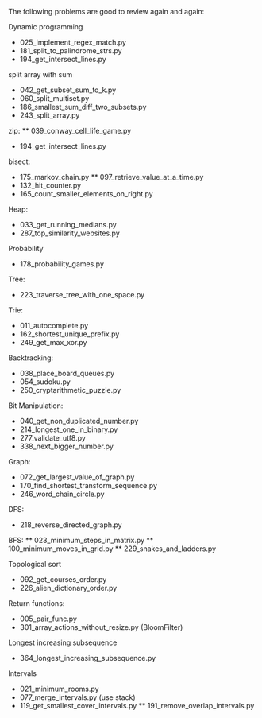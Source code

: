 The following problems are good to review again and again:

Dynamic programming
* 025_implement_regex_match.py
* 181_split_to_palindrome_strs.py
* 194_get_intersect_lines.py

split array with sum
* 042_get_subset_sum_to_k.py
* 060_split_multiset.py
* 186_smallest_sum_diff_two_subsets.py
* 243_split_array.py

 
zip:
** 039_conway_cell_life_game.py
* 194_get_intersect_lines.py

bisect:
* 175_markov_chain.py
** 097_retrieve_value_at_a_time.py
* 132_hit_counter.py
* 165_count_smaller_elements_on_right.py

Heap:
* 033_get_running_medians.py
* 287_top_similarity_websites.py

Probability
* 178_probability_games.py

Tree:
* 223_traverse_tree_with_one_space.py

Trie:
* 011_autocomplete.py
* 162_shortest_unique_prefix.py
* 249_get_max_xor.py

Backtracking:
* 038_place_board_queues.py
* 054_sudoku.py
* 250_cryptarithmetic_puzzle.py

Bit Manipulation:
* 040_get_non_duplicated_number.py
* 214_longest_one_in_binary.py
* 277_validate_utf8.py
* 338_next_bigger_number.py

Graph:
* 072_get_largest_value_of_graph.py
* 170_find_shortest_transform_sequence.py
* 246_word_chain_circle.py

DFS:
* 218_reverse_directed_graph.py

BFS:
** 023_minimum_steps_in_matrix.py
** 100_minimum_moves_in_grid.py
** 229_snakes_and_ladders.py

Topological sort
* 092_get_courses_order.py
* 226_alien_dictionary_order.py

Return functions:
* 005_pair_func.py
* 301_array_actions_without_resize.py  (BloomFilter)

Longest increasing subsequence
* 364_longest_increasing_subsequence.py

Intervals
* 021_minimum_rooms.py
* 077_merge_intervals.py (use stack)
* 119_get_smallest_cover_intervals.py
** 191_remove_overlap_intervals.py 
